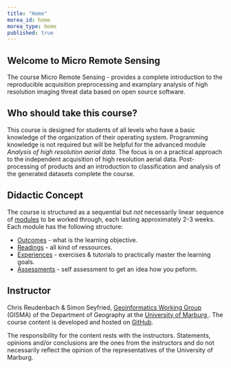 ```yaml
---
title: "Home"
morea_id: home
morea_type: home
published: true
---
```


## Welcome to Micro Remote Sensing 


The course Micro Remote Sensing - provides a complete introduction to the reproducible acquisition preprocessing and examplary analysis of high resolution imaging threat data based on open source software. 

## Who should take this course?

This course is designed for students of all levels who have a basic knowledge of the organization of their operating system. Programming knowledge is not required but will be helpful for the advanced module *Analysis of high resolution aerial data*. The focus is on a practical approach to the independent acquisition of high resolution aerial data. Post-processing of products and an introduction to classification and analysis of the generated datasets complete the course.

## Didactic Concept

 The course is structured as a sequential but *not* necessarily linear sequence of [modules](/modules) to be worked through, each lasting approximately 2-3 weeks. Each module has the following structure:


  * [Outcomes](/outcomes) - what is the learning objective.
  * [Readings](/readings) - all kind of ressources.
  * [Experiences](/experiences) - exercises & tutorials to practically master the learning goals.
  * [Assessments](/assessments) - self assessment to get an idea how you peform.
  
## Instructor

Chris Reudenbach & Simon Seyfried, [Geoinformatics Working Group](https://www.uni-marburg.de/de/fb19/fachbereich/staff/reudenbach) (GISMA) of the Department of Geography at the [University of Marburg ](https://www.uni-marburg.de/en). The course content is developed and hosted on  [<i class="fa fa-github"></i> GitHub](https://github.com/gisma-courses/LV-uav-workflow).



The responsibility for the content rests with the instructors. Statements, opinions and/or conclusions are the ones from the instructors and do not necessarily reflect the opinion of the representatives of the University of Marburg. 

